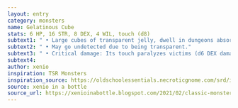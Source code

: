 ```yaml
---
layout: entry 
category: monsters
name: Gelatinous Cube
stats: 6 HP, 16 STR, 8 DEX, 4 WIL, touch (d8)
subtext1: " • Large cubes of transparent jelly, dwell in dungeons absorbing items and living creatures."
subtext2: " • May go undetected due to being transparent."
subtext3: " • Critical damage: Its touch paralyzes victims (d6 DEX damage)."
subtext4: 
author: xenio
inspiration: TSR Monsters
inspiration_source: https://oldschoolessentials.necroticgnome.com/srd/index.php/Monster_Descriptions
source: xenio in a bottle
source_url: https://xenioinabottle.blogspot.com/2021/02/classic-monsters-for-cairnito-part-1.html
---
```


